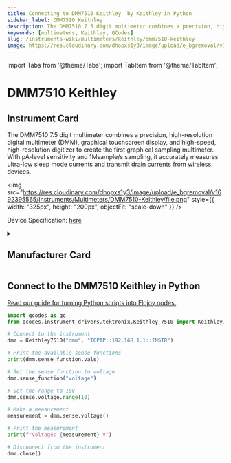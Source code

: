 ```yaml
---
title: Connecting to DMM7510 Keithley  by Keithley in Python
sidebar_label: DMM7510 Keithley 
description: The DMM7510 7.5 digit multimeter combines a precision, high-resolution digital multimeter (DMM), graphical touchscreen display, and high-speed, high-resolution digitizer to create the first graphical sampling multimeter. With pA-level sensitivity and 1Msample/s sampling, it accurately measures ultra-low sleep mode currents and transmit drain currents from wireless devices.
keywords: [multimeters, Keithley, QCodes]
slug: /instruments-wiki/multimeters/keithley/dmm7510-keithley
image: https://res.cloudinary.com/dhopxs1y3/image/upload/e_bgremoval/v1692395565/Instruments/Multimeters/DMM7510-Keithley/file.png
---
```


import Tabs from '@theme/Tabs';
import TabItem from '@theme/TabItem';

# DMM7510 Keithley 

## Instrument Card

<div className="flex">

<div>

The DMM7510 7.5 digit multimeter combines a precision, high-resolution digital multimeter (DMM), graphical touchscreen display, and high-speed, high-resolution digitizer to create the first graphical sampling multimeter. With pA-level sensitivity and 1Msample/s sampling, it accurately measures ultra-low sleep mode currents and transmit drain currents from wireless devices.

</div>

<img src="https://res.cloudinary.com/dhopxs1y3/image/upload/e_bgremoval/v1692395565/Instruments/Multimeters/DMM7510-Keithley/file.png" style={{ width: "325px", height: "200px", objectFit: "scale-down" }} />

</div>

<div className="flex text-center">

<p>Device Specification: <a target="\_blank" href="https://www.farnell.com/datasheets/3540326.pdf">here</a></p>

</div>

<details style={{ marginTop: "15px"}}>
<summary><h2>Manufacturer Card</h2></summary>

<img src="https://res.cloudinary.com/dhopxs1y3/image/upload/v1692806202/Instruments/Vendor%20Logos/Keithley.png" style={{ width: "100%", height: "170px",objectFit: "scale-down" }} />

Keithley Instruments is a measurement and instrument company headquartered in Solon, Ohio, that develops, manufactures, markets, and sells data acquisition products, as well as complete systems for high-volume production and assembly testing.

<ul>
  <li>Headquarters: Cleveland, Ohio, United States</li>
  <li>Yearly Revenue (millions, USD): 110.6</li>
  <li>Vendor Website: <a href="https://www.tek.com/en">here</a></li>
</ul>
</details>

## Connect to the DMM7510 Keithley  in Python

[Read our guide for turning Python scripts into Flojoy nodes.](https://docs.flojoy.ai/custom-nodes/creating-custom-node/)
<Tabs>
<TabItem value="QCodes" label="QCodes">

```python
import qcodes as qc
from qcodes.instrument_drivers.tektronix.Keithley_7510 import Keithley7510

# Connect to the instrument
dmm = Keithley7510("dmm", "TCPIP::192.168.1.1::INSTR")

# Print the available sense functions
print(dmm.sense_function.vals)

# Set the sense function to voltage
dmm.sense_function("voltage")

# Set the range to 10V
dmm.sense.voltage.range(10)

# Make a measurement
measurement = dmm.sense.voltage()

# Print the measurement
print(f"Voltage: {measurement} V")

# Disconnect from the instrument
dmm.close()
```

</TabItem>
</Tabs>
